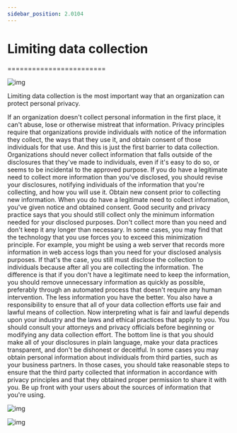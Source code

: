```yaml
---
sidebar_position: 2.0104
---
```


# Limiting data collection
========================

![img](/img/2-01-04-01.png)

Limiting data collection is the most important way that an organization can protect personal privacy. 

If an organization doesn't collect personal information in the first place, it can't abuse, lose or otherwise mistreat that information. Privacy principles require that organizations provide individuals with notice of the information they collect, the ways that they use it, and obtain consent of those individuals for that use. And this is just the first barrier to data collection. Organizations should never collect information that falls outside of the disclosures that they've made to individuals, even if it's easy to do so, or seems to be incidental to the approved purpose. If you do have a legitimate need to collect more information than you've disclosed, you should revise your disclosures, notifying individuals of the information that you're collecting, and how you will use it. Obtain new consent prior to collecting new information. When you do have a legitimate need to collect information, you've given notice and obtained consent. Good security and privacy practice says that you should still collect only the minimum information needed for your disclosed purposes. Don't collect more than you need and don't keep it any longer than necessary. In some cases, you may find that the technology that you use forces you to exceed this minimization principle. For example, you might be using a web server that records more information in web access logs than you need for your disclosed analysis purposes. If that's the case, you still must disclose the collection to individuals because after all you are collecting the information. The difference is that if you don't have a legitimate need to keep the information, you should remove unnecessary information as quickly as possible, preferably through an automated process that doesn't require any human intervention. The less information you have the better. You also have a responsibility to ensure that all of your data collection efforts use fair and lawful means of collection. Now interpreting what is fair and lawful depends upon your industry and the laws and ethical practices that apply to you. You should consult your attorneys and privacy officials before beginning or modifying any data collection effort. The bottom line is that you should make all of your disclosures in plain language, make your data practices transparent, and don't be dishonest or deceitful. In some cases you may obtain personal information about individuals from third parties, such as your business partners. In those cases, you should take reasonable steps to ensure that the third party collected that information in accordance with privacy principles and that they obtained proper permission to share it with you. Be up front with your users about the sources of information that you're using.

![img](/img/2-01-04-02.png)

![img](/img/2-01-04-03.png)

